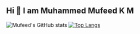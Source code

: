 ## Hi 👋 I am Muhammed Mufeed K M
![Mufeed's GitHub stats](https://github-readme-stats.vercel.app/api?username=mufeedkm010&show_icons=true&theme=transparent)
[![Top Langs](https://github-readme-stats.vercel.app/api/top-langs/?username=mufeedkm010&layout=donut)](https://github.com/mufeedkm010/github-readme-stats)


<!--
**Mufeedkm010/Mufeedkm010** is a ✨ _special_ ✨ repository because its `README.md` (this file) appears on your GitHub profile.

Here are some ideas to get you started:

- 🔭 I’m currently working on ...
- 🌱 I’m currently learning ...
- 👯 I’m looking to collaborate on ...
- 🤔 I’m looking for help with ...
- 💬 Ask me about ...
- 📫 How to reach me: ...
- 😄 Pronouns: ...
- ⚡ Fun fact: ...
-->
